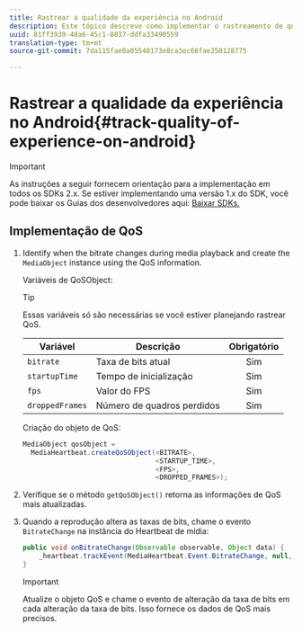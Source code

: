 ```yaml
---
title: Rastrear a qualidade da experiência no Android
description: Este tópico descreve como implementar o rastreamento de qualidade de experiência (QoE, QoS) usando o SDK de mídia no Android.
uuid: 81ff3939-48a6-45c1-8837-ddfa33490559
translation-type: tm+mt
source-git-commit: 7da115fae0a05548173e8ca3ec68fae250128775

---
```



# Rastrear a qualidade da experiência no Android{#track-quality-of-experience-on-android}

>[!IMPORTANT]
>
>As instruções a seguir fornecem orientação para a implementação em todos os SDKs 2.x. Se estiver implementando uma versão 1.x do SDK, você pode baixar os Guias dos desenvolvedores aqui: [Baixar SDKs.](/help/sdk-implement/download-sdks.md)

## Implementação de QoS

1. Identify when the bitrate changes during media playback and create the `MediaObject` instance using the QoS information.

   Variáveis de QoSObject:

   >[!TIP]
   >
   >Essas variáveis só são necessárias se você estiver planejando rastrear QoS.

   | Variável | Descrição | Obrigatório |
   | --- | --- | :---: |
   | `bitrate` | Taxa de bits atual | Sim |
   | `startupTime` | Tempo de inicialização | Sim |
   | `fps` | Valor do FPS | Sim |
   | `droppedFrames` | Número de quadros perdidos | Sim |

   Criação do objeto de QoS:

   ```java
   MediaObject qosObject =  
     MediaHeartbeat.createQoSObject(<BITRATE>,  
                                    <STARTUP_TIME>,  
                                    <FPS>,  
                                    <DROPPED_FRAMES>);
   ```

1. Verifique se o método `getQoSObject()` retorna as informações de QoS mais atualizadas.
1. Quando a reprodução altera as taxas de bits, chame o evento `BitrateChange` na instância do Heartbeat de mídia:

   ```java
   public void onBitrateChange(Observable observable, Object data) {  
       _heartbeat.trackEvent(MediaHeartbeat.Event.BitrateChange, null, null); 
   } 
   ```

   >[!IMPORTANT]
   >
   >Atualize o objeto QoS e chame o evento de alteração da taxa de bits em cada alteração da taxa de bits. Isso fornece os dados de QoS mais precisos.

